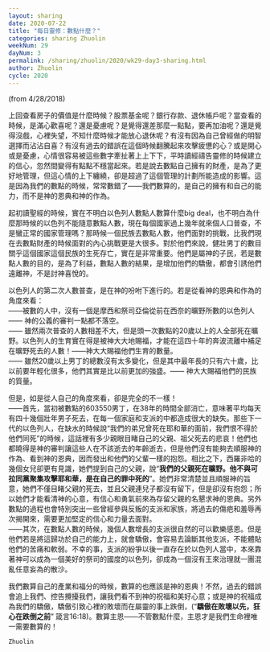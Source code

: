 ```yaml
---
layout: sharing
date: 2020-07-22
title: "每日靈修：數點什麼？"
categories: sharing Zhuolin
weekNum: 29
dayNum: 3
permalink: /sharing/zhuolin/2020/wk29-day3-sharing.html
author: Zhuolin
cycle: 2020
---
```

(from 4/28/2018)

上回查看房子的價值是什麼時候？股票基金呢？銀行存款、退休帳戶呢？當查看的時候，是滿心歡喜呢？還是憂慮呢？是覺得還差那麼一點點，要再加油呢？還是覺得沒戲，心裡失望，不知什麼時候才能放心退休呢？有沒有因為自己曾經做的明智選擇而沾沾自喜？有沒有過去的錯誤在這個時候翻騰起來攻擊疲憊的心？或是開心或是憂慮，心情很容易被這些數字牽扯著上上下下，平時讀經禱告靈修的時候建立的信心，忽然間變得有點點不穩當起來。若是說去數點自己擁有的財產，是為了更好地管理，但這心情的上下纏繞，卻是超過了這個管理的計劃所能造成的影響。這是因為我們的數點的時候，常常數錯了——我們數算的，是自己的擁有和自己的能力，而不是神的恩典和神的作為。  

起初讀聖經的時候，實在不明白以色列人數點人數算什麼big deal，也不明白為什麼那時候的以色列不能隨意數點人數，現在每個國家過上幾年就來個人口普查，不是蠻正常的國家管理嗎？那時候一個民族去數點人數，他們面對的挑戰，比我們現在去數點財產的時候面對的內心挑戰更是大很多。對於他們來說，健壯男丁的數目關乎這個國家這個民族的生死存亡，實在是非常重要。他們是屬神的子民，若是數點人數的目的，是為了利益，數點人數的結果，是增加他們的驕傲，都會引誘他們遠離神，不是討神喜悅的。  

以色列人的第二次人數普查，是在神的吩咐下進行的。若是從看神的恩典和作為的角度來看：  
——被數的人中，沒有一個是摩西和祭司亞倫從前在西奈的曠野所數的以色列人 —— 神的公義的審判一點都不落空。  
—— 雖然兩次普查的人數相差不大，但是頭一次數點的20歲以上的人全部死在曠野。以色列人的生育實在得是被神大大地賜福，才能在這四十年的奔波流離中補足在曠野死去的人數！——神大大賜福他們生育的數量。  
—— 雖然20歲以上男丁的總數沒有太多變化，但是其中最年長的只有六十歲，比以前要年輕化很多，他們其實是比以前更加的強盛。—— 神大大賜福他們的民族的質量。  

但是，如是從人自己的角度來看，卻是完全的不一樣！  
——首先，當初被數點的603550男丁，在38年的時間全部消亡，意味著平均每天有四十幾個壯年男子死去，在每一個家庭和支派的中都造成很大的缺失。那些下一代的以色列人，在缺水的時候說“我們的弟兄曾死在耶和華的面前，我們恨不得於他們同死”的時候，這話裡有多少親眼目睹自己的父親、祖父死去的悲哀！他們也都曉得是神的審判讓這些人在不該逝去的年齡逝去，但是他們沒有能夠去順服神的作為、看到神的恩典，因而發出和他們的父輩一樣的抱怨。相比之下，西羅非哈的幾個女兒卻更有見識，她們提到自己的父親，說“**我們的父親死在曠野。他不與可拉同黨聚集攻擊耶和華，是在自己的罪中死的**”。她們非常清楚並且順服神的旨意，她們不僅目睹父親的死去，並且父親連兒子都沒有留下，但是卻沒有抱怨；所以她們才能看清神的心意，有信心和勇氣前來為存留父親的名懇求神的恩典。另外數點的過程也會特別突出一些曾經參與反叛的支派和家族，將過去的傷疤和羞辱再次揭開來，需要更加堅定的信心和力量去面對。  
——其次，在數點人數的時候，幾個人數增長的支派很自然的可以歡樂感恩。但是他們若是將這歸功於自己的能力上，就會驕傲，會容易去論斷其他支派，不能體貼他們的苦痛和軟弱。不幸的事，支派的紛爭以後一直存在於以色列人當中，本來靠著神可以成為一個美好的祭司的國度的以色列，卻成為一個沒有王來治理就一團混亂任意妄為的散沙。  

我們數算自己的產業和福分的時候，數算的也應該是神的恩典！不然，過去的錯誤會追上我們、控告攪擾我們，讓我們看不到神的祝福和美好心意；或是神的祝福成為我們的驕傲，驕傲引致心裡的敗壞而在屬靈的事上跌倒，(“**驕傲在敗壞以先，狂心在跌倒之前**” 箴言16:18)。數算主恩——不管數點什麼，主恩才是我們生命裡唯一需要數算的！  

`Zhuolin`  

